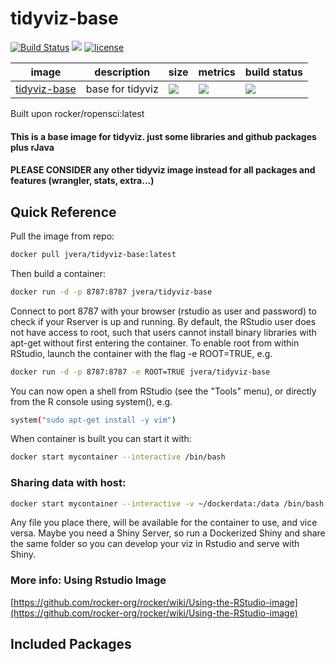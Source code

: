# tidyviz-base
[![Build Status](https://img.shields.io/badge/build-passed-brightgreen.svg)](https://img.shields.io/badge/build-passed-brightgreen.svg) [![](https://images.microbadger.com/badges/version/jvera/tidyviz-base.svg)](https://microbadger.com/images/jvera/tidyviz-base "Get your own version badge on microbadger.com")  [![license](https://img.shields.io/badge/license-GPLv2-blue.svg)](https://opensource.org/licenses/GPL-2.0)


image            | description                               | size   | metrics | build status 
---------------- | ----------------------------------------- | ------ | ------- | --------------
[tidyviz-base](https://hub.docker.com/r/jvera/tidyviz-base)            |  base for tidyviz   |[![](https://images.microbadger.com/badges/image/jvera/tidyviz-base.svg)](https://microbadger.com/images/jvera/tidyviz-base "Get your own image badge on microbadger.com")| [![](https://img.shields.io/docker/pulls/jvera/tidyviz-base.svg)](https://hub.docker.com/r/jvera/tidyviz-base) | [![](https://img.shields.io/docker/automated/jvera/tidyviz-base.svg)](https://hub.docker.com/r/jvera/tidyviz-base/builds)

Built upon rocker/ropensci:latest

#### This is a base image for tidyviz. just some libraries and github packages plus rJava

#### PLEASE CONSIDER any other tidyviz image instead for all packages and features (wrangler, stats, extra...)

## Quick Reference

Pull the image from repo:

```bash
docker pull jvera/tidyviz-base:latest
```
Then build a container:

```bash
docker run -d -p 8787:8787 jvera/tidyviz-base
```

Connect to port 8787 with your browser (rstudio as user and password) to check if your Rserver is up and running.
By default, the RStudio user does not have access to root, such that users cannot install binary libraries with apt-get without first entering the container. To enable root from within RStudio, launch the container with the flag -e ROOT=TRUE, e.g.

```bash
docker run -d -p 8787:8787 -e ROOT=TRUE jvera/tidyviz-base
```
You can now open a shell from RStudio (see the "Tools" menu), or directly from the R console using system(), e.g.

```bash
system("sudo apt-get install -y vim")
```

When container is built you can start it with:

```bash
docker start mycontainer --interactive /bin/bash
```

### Sharing data with host:

```bash
docker start mycontainer --interactive -v ~/dockerdata:/data /bin/bash
```

Any file you place there, will be available for the container to use, and vice versa. Maybe you need a Shiny Server, so run a Dockerized Shiny and share the same folder so you can develop your viz in Rstudio and serve with Shiny.

### More info: Using Rstudio Image

[https://github.com/rocker-org/rocker/wiki/Using-the-RStudio-image](https://github.com/rocker-org/rocker/wiki/Using-the-RStudio-image)

## Included Packages


